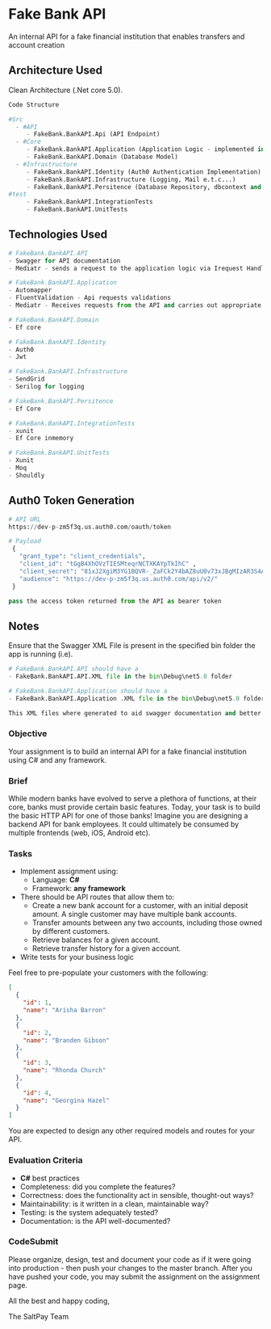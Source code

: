 # Fake Bank API

An internal API for a fake financial institution that enables transfers and account creation

## Architecture Used

Clean Architecture (.Net core 5.0).

```python
Code Structure

#Src
  - #API
     - FakeBank.BankAPI.Api (API Endpoint)
  - #Core
     - FakeBank.BankAPI.Application (Application Logic - implemented in the features folder) 
     - FakeBank.BankAPI.Domain (Database Model)
  - #Infrastructure
     - FakeBank.BankAPI.Identity (Auth0 Authentication Implementation)
     - FakeBank.BankAPI.Infrastructure (Logging, Mail e.t.c...)
     - FakeBank.BankAPI.Persitence (Database Repository, dbcontext and logic)
#test
     - FakeBank.BankAPI.IntegrationTests
     - FakeBank.BankAPI.UnitTests

```

## Technologies Used

```python
# FakeBank.BankAPI.API
- Swagger for API documentation
- Mediatr - sends a request to the application logic via Irequest Handler

# FakeBank.BankAPI.Application
- Automapper
- FluentValidation - Api requests validations
- Mediatr - Receives requests from the API and carries out appropriate implementation

# FakeBank.BankAPI.Domain
- Ef core

# FakeBank.BankAPI.Identity
- Auth0
- Jwt

# FakeBank.BankAPI.Infrastructure
- SendGrid
- Serilog for logging

# FakeBank.BankAPI.Persitence
- Ef Core

# FakeBank.BankAPI.IntegrationTests
- xunit
- Ef Core inmemory

# FakeBank.BankAPI.UnitTests
- Xunit
- Moq
- Shouldly
``` 

## Auth0 Token Generation

```python
# API URL 
https://dev-p-zm5f3q.us.auth0.com/oauth/token

# Payload
 { 
   "grant_type": "client_credentials", 
   "client_id": "tGgB4XhOVzTIESMteqrNCTXKAYpTkIhC" ,
   "client_secret": "81xJ2XgiM3YG1BQVR-_ZaFCk2Y4bAZ8uU0v73xJBgMIzAR3S4ASikAaY-TIQ5L9z",
   "audience": "https://dev-p-zm5f3q.us.auth0.com/api/v2/"
 }  

pass the access token returned from the API as bearer token
```

## Notes
Ensure that the Swagger XML File is present in the specified bin folder the app is running (i.e).
```python
# FakeBank.BankAPI.API should have a 
- FakeBank.BankAPI.API.XML file in the bin\Debug\net5.0 folder

# FakeBank.BankAPI.Application should have a 
- FakeBank.BankAPI.Application .XML file in the bin\Debug\net5.0 folder 

This XML files where generated to aid swagger documentation and better visualization of what the API does
```

### Objective

Your assignment is to build an internal API for a fake financial institution using C# and any framework.

### Brief

While modern banks have evolved to serve a plethora of functions, at their core, banks must provide certain basic features. Today, your task is to build the basic HTTP API for one of those banks! Imagine you are designing a backend API for bank employees. It could ultimately be consumed by multiple frontends (web, iOS, Android etc).

### Tasks

- Implement assignment using:
  - Language: **C#**
  - Framework: **any framework**
- There should be API routes that allow them to:
  - Create a new bank account for a customer, with an initial deposit amount. A
    single customer may have multiple bank accounts.
  - Transfer amounts between any two accounts, including those owned by
    different customers.
  - Retrieve balances for a given account.
  - Retrieve transfer history for a given account.
- Write tests for your business logic

Feel free to pre-populate your customers with the following:

```json
[
  {
    "id": 1,
    "name": "Arisha Barron"
  },
  {
    "id": 2,
    "name": "Branden Gibson"
  },
  {
    "id": 3,
    "name": "Rhonda Church"
  },
  {
    "id": 4,
    "name": "Georgina Hazel"
  }
]
```

You are expected to design any other required models and routes for your API.

### Evaluation Criteria

- **C#** best practices
- Completeness: did you complete the features?
- Correctness: does the functionality act in sensible, thought-out ways?
- Maintainability: is it written in a clean, maintainable way?
- Testing: is the system adequately tested?
- Documentation: is the API well-documented?

### CodeSubmit

Please organize, design, test and document your code as if it were going into production - then push your changes to the master branch. After you have pushed your code, you may submit the assignment on the assignment page.

All the best and happy coding,

The SaltPay Team